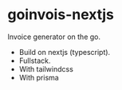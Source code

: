 # goinvois-nextjs

Invoice generator on the go.

- Build on nextjs (typescript).
- Fullstack.
- With tailwindcss
- With prisma
